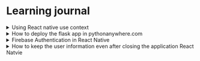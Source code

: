 # Learning journal 

<details>
<summary>  Using React native use context</summary>

## Using React native use context
`useContext` is a react native hook that helps with accessing the value of a parameter from any screen under the same context without manually passing from each screens. 

### React native hooks 
Hooks are special functions in the react that helps in manage the states in different componets. Like useState hook , helps to change the variable state. useEffect hooks the functions will be called when the screen is loaded or when the value of variable is changed. 

While useing `useEffect(()=> randomFunctions(); {},[]);` the codes in the the use effects runs the when the component loads. And if we are any variable inside the square bracket then the functions called inside the useEffect changes when the value of the variable changes like  `useEffect(()=> randomFunctions(); {},[userId]); , the codes inside the useEffect will be called whenever the value of the userId is changed.

These hooks can only be called inside a functional component in react. So a functional component is any javascript function that return jsx. Jsx is certain syntax of javascript where we create html like structues.

These hooks are very useful in my project, I use the useState to assign values to the variable. useEffects are used to show the ui according to the respective users. And the useContext was the one that helped me to pass parameters between different type of Stacks in my project.

### How it was useful in my project

So in react navigation happens by creating a navigation container that we can import from the package react-navigation and By creating Stack , where Stack is a `createStackNavigator` function we can import from react navigation. So we can create different `Stack.Navigator` inside the navigation container. And inside the `Stack.Navigators` we can use our screens by using `Stack.screen`.

So in my case I have two different types of stacks one is the AuthStack which have the screeens for user login or sign up and that is a `Stack.Navigator` and the other one is the userStack which contain the screens that the user will be using after authentication and that is a `Tab.navigator` where tab is a `createBottomTabNavigator` function that we import from `@react-navigation/bottom-tabs`. So I was troubling with moving how to move from the Stack navigator to the Tab navigator.

So I figured that out with the help of nested navigations from this article https://reactnavigation.org/docs/nesting-navigators/. by using the tab navigator as a component inside the stack navigator. And the next challenge was how to pass the user id after authentication from the auth stack to userStack. Here even though i am using the my bottoms tabs in userStack inside a stack navigator component, both are different files and different stacks. So I was struggling to find a way and then I found the `useContext` hook.

### How to use the `useContext` hook

```javascript
import React, { createContext, useState } from 'react';

export const AuthContext = createContext();

export const AuthProvider = ({ children }) => {
  const [userId, setUserId] = useState(null);
  const [emplyObject, setEmplyObject] = useState(null);
  const [emplyFlag, setEmplyFlag] = useState(null);

  return (
    <AuthContext.Provider value={{ userId, setUserId, emplyObject, setEmplyObject, emplyFlag, setEmplyFlag }}>
      {children}
    </AuthContext.Provider>
  );
};
```

So I first created a new file call `AuthContext` and we are exportinig two things from this file `AuthContext` and `AuthProvider`, these are the names give by me this can be any names. Here `Auth context` is the `createContext` function that the we import from react and `AuthProvider` is a functional component accepting a `childern` parameter. So I declared the `userId` and the `setUser Id` inside the `AuthProvider` and then the `AuthProvider` functional component is returning an `AuthContext.provider` where you can define the values that the childern of this can be used, in my case i have the `userId` and the `setUser` function inside the `value` so that any of the children element can use these. 

Then after creating the `AuthContext` file, I wrapped my Navigation container in the `App.js` file with the `AuthProvider` and then I imported the `setUserId` function in the usercreation page in the `AuthStack` and set the value for the `userId` and then when I move to the `userStack` I import the `userId` from the `AuthContext` and userthe `userId`. This is possible because as we wrapped our main navigator inside the `AuthProvider` and we can set or use the `userId` value from any screens inside the children of the `AuthProvider`, this was very useful. 

### Resources that helped me

* Crawford, T. (2023, September 22). React Navigation - Nesting Navigators. YouTube. https://www.youtube.com/watch?v=6RhOzQciVwI
* NetNinja (2020). React Context & Hooks. YouTube. https://www.youtube.com/watch?v=-40TBdSRk6E
* React Navigation. (n.d.). Nesting navigators. Retrieved October 25, 2024, from https://reactnavigation.org/docs/nesting-navigators/

</details>

<details>

  
<summary>How to deploy the flask app in pythonanywhere.com</summary>

## How to deploy the flask app in pythonanywhere.com

`pyhthonanywhere.com` helps to deploy different Python apps like Flask, and Django for free. We will be having some restriction like not able to change the url and will be having a data limit of 500mb. However, it works great.

1. Create a new account in pythonanywhere.com
2. Now we can see our dashboard and then go to the file section and create new folder that can be anything.
3. Now create a virtual environment inside the newly created folder. For that we have to go to the console tab and create a new bash console. Make sure we are inside the project directory and then run this command

   ```
   python -m venv venv
   ```
This will create a virtual environment inside the folder. I wish to share my understanding of about what is a python virtual environment

### What is a python virtual environment:

Imagine we are an artist with different projects. 
* Without vitual environment we will be having a big room with all the tools that can be used to any project.
* But with a virtual environment we will be having separate rooms for each projects having the necessary tools required for that project only. Like a little organized. 

So by creating a virtual environment to a project will be like creating a room for that project with only the necessary tools. This helps to avoid the package conflicts problems and do not commit that to the git hub as it might not work on the others and might be having security issues. 

Python Land. (n.d.). Python venv: How to create, activate, deactivate, and delete. Retrieved from https://python.land/virtual-environments/virtualenv

4. So now after creating we can activate the venv by the following command, note that the venv is the name that we given to our virtual environment that can be anything

```python
source venv/bin/activate
```
5. Create requirements.txt file, with all the required packages.

So in your computer, that is where we were running the flask app as local host we have run the following command in the flask app root directory

```python
pip freeze > requirements.txt
```

This will create a new requirements.txt file in the root directory and will list all the packages required for this project.

6. Remove the debug codes from your project:

    So in your computer before exporting the app.py file that is where we have all our apis we have to remove the code

   ```
   if __name__ == '__main__':
    app.run(debug=True, host='0.0.0.0')
   ```

   We were using this for the debug mode now we are switching to the production mode with do not need this it is a best practice for some security reasons.

7. Now in the pythonanywhere inside the our project folder that is in the files tab press the button `upload a file` and then upload the files `app.py` and the `requirements.txt` file  from your local machine.
8. Install the required packages to the virtual environment:
   ```python
   pip install -r requirements.txt
   ```
   So by the above command in the base we will be installing all of our necessary packages to our virtual environment.
9. Add the firebase configurations:
    So inside our project folder which has the app.py, requirements.txt, and the venv folder, we will create a new folder called `config` and inside the config folder upload the serviceAccountKey.json file from your computer that has the firebase configurations.
10. Create new web app:
    
     - Go to the web tab
     - Click `Add a new web app` Button
     - The create the web app by choosing the latest python version.
       
11. Update the WSGI file:

    Under the web app there is a link to modify the WSGI file:
    
    - Here change the path to the app folder. like `/home/perfectSky/mysite/venv` in my case as my user name is perfectSky
    - Change the virtual environment path. There will be a variable `VIRTUALENV = '/home/perfectSky/mysite/venv'`.

Thats all the setups just click save go back to the web tab, press reload and the our backend is live now.

</details>

<details>
<summary>Firebase Authentication in React Native</summary>

## How to use Firebase Authentication in React Native

So If you have a Firebase app and if you are in the console tab:

1. On the left navigation you will see two tabs `Authentication` and Firestore database
2. Go to the authentication `Signin method` and click the `Add new provider`. Here you can choose any provider i have chosen the email and password my project.
3. Now change the configurations of the where you configured the Firebase database in your project.
 

```javascript
// Import required Firebase functions
import { initializeApp } from "firebase/app";
import { getAnalytics } from "firebase/analytics";
import { getFirestore } from 'firebase/firestore';

// Firebase configuration object
const firebaseConfig = {
  // Configuration details from Firebase console
  // (apiKey, authDomain, projectId, etc.)
  // Not shared due to security reasons
};

// Initialize Firebase services
const app = initializeApp(firebaseConfig);
const db = getFirestore(app);

// Initialize Auth with persistence
const auth = initializeAuth(app);
const analytics = getAnalytics(app);

// Export initialized services
export { app, auth, db }
```

This is how I changed my config file. The file is in `src/config/firebase.js` in the react native project folder.

```javascript
const auth = initializeAuth(app);
```
this is the important step, we import the auth package and wrap our app in Firebase auth.

Now our app is ready to do the authentication. The authentication happens in two places:

- ### Sign in :

  - During the signing in we use `signInWithEmailAndPassword` this component that is provided by the firebase auth package.
  - This component checks for an user and create a auth token if the credentials are correct.
  - In my project:

In my `SignInScreen.js`, I created a sign-in function using Firebase's authentication:

```javascript
const handleSignIn = async () => {
  try {
    setIsLoading(true);
    const userCredential = await signInWithEmailAndPassword(
      auth,
      email,
      password
    );
    setUserId(userCredential.user.uid);
  } catch (error) {
    setError('Invalid email or password');
  } finally {
    setIsLoading(false);
  }
};
```
    
   
- ### Sign up :
  
   - During sign-up, we are using `createUserWithEmailAndPassword` this component from the firebase-auth package.
   - This component will check if the user is providing the correct email format and register the user email and password in the authentication tab in the firebase console and create an authentication token.
   -  In my project:
   

In `UserCreation4.js`, I implemented the sign-up functionality:

```javascript
const handleCreateUser = async () => {
  try {
    setLoading(true);
    const userCredential = await createUserWithEmailAndPassword(
      auth,
      email,
      password
    );
    const user = userCredential.user;
    setUserId(user.uid);
    
    // Create additional user data in database
    await createUser({
      userId: user.uid,
      name,
      business,
      mobileNumber,
      position: selectedPosition,
      address,
      businessType,
      numberOfEmployees: selectedNumOfEmployees
    });
  } catch (error) {
    Alert.alert('Error', error.message);
  } finally {
    setLoading(false);
  }
};
```

 
### Understanding Firebase Authentication

Firebase Authentication works by managing the entire authentication flow:
1. When users sign up or sign in, Firebase creates unique authentication tokens
2. These tokens are used to maintain user sessions
3. Firebase provides methods to track authentication state changes
4. It integrates well with other Firebase services like Firestore

The main components we use from Firebase Authentication are:
* `createUserWithEmailAndPassword`: For new user registration
* `signInWithEmailAndPassword`: For existing user login
* `onAuthStateChanged`: To listen to authentication state changes
* `auth`: The main authentication instance

### Setting up Firebase in the project

### How I implemented it in my project

#### 1. Setting up the Authentication Flow:

In my `App.js`, I implemented a structure that manages the authentication state:

```javascript
const App = () => {
  return (
    <AuthProvider>
      <Main />
    </AuthProvider>
  );
};

const Main = () => {
  const [isAuthenticated, setIsAuthenticated] = useState(null);
  const [isLoading, setIsLoading] = useState(true);
  const { setUserId } = useContext(AuthContext);

  useEffect(() => {
    const unsubscribe = onAuthStateChanged(auth, async (user) => {
      if (user) {
        setUserId(user.uid);
        setIsAuthenticated(true);
      } else {
        setIsAuthenticated(false);
      }
      setIsLoading(false);
    });

    return unsubscribe;
  }, []);
}
```

#### 2. Implementing Sign In:

In my `SignInScreen.js`, I created a sign-in function using Firebase's authentication:

```javascript
const handleSignIn = async () => {
  try {
    setIsLoading(true);
    const userCredential = await signInWithEmailAndPassword(
      auth,
      email,
      password
    );
    setUserId(userCredential.user.uid);
  } catch (error) {
    setError('Invalid email or password');
  } finally {
    setIsLoading(false);
  }
};
```


### What I learned:

1. **Firebase Setup:**
   - The importance of keeping Firebase configuration secure
   - How to properly initialize multiple Firebase services
   - Using persistence for better user experience

2. **Authentication State Management:**
   - Firebase's `onAuthStateChanged` is very useful for maintaining authentication state
   - It automatically handles token refreshing and validation
   - We can use it to switch between authenticated and non-authenticated views

3. **Error Handling:**
   - Firebase provides detailed error messages for authentication failures
   - It's important to handle loading states during authentication operations
   - Try-catch blocks are essential for managing authentication errors

4. **Context Integration:**
   - Using Context API with Firebase Authentication helps share user state across the app
   - It eliminates the need to pass user information through props
   - Makes it easier to access user information in deeply nested components

### Resources that helped me

* Firebase Documentation. (n.d.). Get Started with Firebase Authentication on Websites. Retrieved from https://firebase.google.com/docs/auth/web/start
* React Navigation. (n.d.). Authentication flows. Retrieved from https://reactnavigation.org/docs/auth-flow
* The Net Ninja. (2021). Firebase Auth in React Native. YouTube. https://www.youtube.com/watch?v=ql4J6SpLXZA
* Firebase Setup Guide. (n.d.). Adding Firebase to your React Native project. Retrieved from https://firebase.google.com/docs/react-native/setup

</details>

<details>
  <summary>  How to keep the user information even after closing the application React Natvie </summary>

## How to keep the user information after sigin in or sigup in the local storage

So we are using Firebase Authentication persistence. This is the function allows users to remain authenticated even after closing and reopening the app. This means users don't need to log in again every time they use the application.

### Required Dependencies
```javascript
import { initializeAuth, getReactNativePersistence } from 'firebase/auth';
import AsyncStorage from '@react-native-async-storage/async-storage';
```

We need these two libraries that we can get from npm by the following command

```cmd
npm install firebase
npm install @react-native-async-storage/async-storage
```
Here the firebase auth have all the required packages related to the firebase so you don't have to add the `firebase/auth` package seprately.

### How I used this in my project

#### 1. Wrap the firebase app like below while initializing the auth:

   ```javascript
   const auth = initializeAuth(app, {
    persistence: getReactNativePersistence(AsyncStorage),
  });
  ```

This is how I changed the config file in my project you can see the details in `src/config/firebase.js` file in React native project repository. 

```javascript
import { initializeApp } from "firebase/app";
import { getAnalytics } from "firebase/analytics";
import { initializeAuth, getReactNativePersistence } from 'firebase/auth';
import { getFirestore } from 'firebase/firestore';
import AsyncStorage from '@react-native-async-storage/async-storage';

const firebaseConfig = {
  // our firbase config that we get from the firbase not sharing due to security reasons
  };

// Initialize Firebase
const app = initializeApp(firebaseConfig);
const db = getFirestore(app);

const auth = initializeAuth(app, {
    persistence: getReactNativePersistence(AsyncStorage),
  });
const analytics = getAnalytics(app);

export{app, auth, db}
});
```
So now when the the authentication happen the authentication token will be stored on the device locally. This is all the we need to do to make the user information stays even when the user closes the app. 

#### 2. Notify the firebase-auth when the authentication changes:

```javascript
import { onAuthStateChanged } from 'firebase/auth';

// Listen for authentication state changes
onAuthStateChanged(auth, (user) => {
  if (user) {
    // User is signed in, redirect to home screen
    // The user object will be available even after app restart
    navigation.navigate('Home');
  } else {
    // No user is signed in, show login screen
    navigation.navigate('Login');
  }
});
```

So here we are using the function `onAuthStateChanged` that will helps notifiy the `firebase-auth` when authentication changes that is at the time of login or signup and sigout. I have another documentation on explaining how authentication happens using firebase auth.
   


## In conclusion:

   - When a user logs in or signs up, Firebase creates an authentication token and inform firbase auth
   - This token is automatically stored in AsyncStorage
   - On app restart, Firebase checks AsyncStorage for valid authentication tokens
   - If a valid token exists, the user remains authenticated
   - If the user sign out remove the authentication token and inform firebase auth
   - 
## Resources that helped me 


- Firebase. Authentication State Persistence. Retrieved November 11, 2024, from https://firebase.google.com/docs/auth/web/auth-state-persistence

- Adrian Twarog.(2020) AsynStorage React-native | AsyncStorage Tutorial. YouTube. https://youtu.be/2Oz-OLB8FQQ

- Jorge Vergara. (2021). Understanding the firebae auth persistence. YouTube. https://youtu.be/PRGHWgTydyQ](https://www.youtube.com/watch?v=si5fhwYVakk



